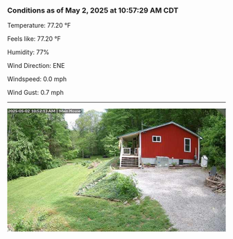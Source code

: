 ### Conditions as of May 2, 2025 at 10:57:29 AM CDT 

Temperature: 77.20 &deg;F

Feels like: 77.20 &deg;F

Humidity: 77%

Wind Direction: ENE

Windspeed: 0.0 mph

Wind Gust: 0.7 mph

---

<img src="./images/latest.jpeg"/>

